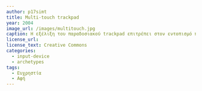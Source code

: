 ```yaml
---
author: p17simt
title: Multi-touch trackpad 
year: 2004
image_url: /images/multitouch.jpg
caption: Η εξέλιξη του παραδοσιακού trackpad επιτρέπει στον εντοπισμό πολλαπλών δακτύλων ξεκλειδώνοντας έτσι μια πιο streamlined αλληλεπίδραση υπολογιστή-ανθρώπου, χάρη σε μια σειρά χειρονομιών όπως τσίμπημα, πάτημα/τράβηγμα πολλαπλών δακτύλων και άλλες. Η δυνατότητα αυτή πρωτοεμφανίστηκε στην αγορά μέσω της γαλλικής startup JazzMutant, με την κυκλοφορία ενός music controller που επέτρεπε μέχρι και 10 δάχτυλα ταυτόχρονα στην οθόνη.
license_url:
license_text: Creative Commons
categories:
  - input-device
  - archetypes
tags:
  - Ευχρηστία
  - Αφή
---
```

